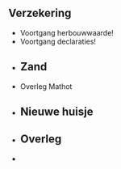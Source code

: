 ## Verzekering
- Voortgang herbouwwaarde!
- Voortgang declaraties!
- ## Zand
- Overleg Mathot
- ## Nieuwe huisje
- ## Overleg
-